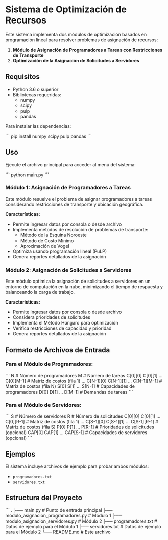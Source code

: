 # Sistema de Optimización de Recursos

Este sistema implementa dos módulos de optimización basados en programación lineal para resolver problemas de asignación de recursos:

1. **Módulo de Asignación de Programadores a Tareas con Restricciones de Transporte**
2. **Optimización de la Asignación de Solicitudes a Servidores**

## Requisitos

- Python 3.6 o superior
- Bibliotecas requeridas:
  - numpy
  - scipy
  - pulp
  - pandas

Para instalar las dependencias:

\`\`\`
pip install numpy scipy pulp pandas
\`\`\`

## Uso

Ejecute el archivo principal para acceder al menú del sistema:

\`\`\`
python main.py
\`\`\`

### Módulo 1: Asignación de Programadores a Tareas

Este módulo resuelve el problema de asignar programadores a tareas considerando restricciones de transporte y ubicación geográfica.

**Características:**
- Permite ingresar datos por consola o desde archivo
- Implementa métodos de resolución de problemas de transporte:
  - Método de la Esquina Noroeste
  - Método de Costo Mínimo
  - Aproximación de Vogel
- Optimiza usando programación lineal (PuLP)
- Genera reportes detallados de la asignación

### Módulo 2: Asignación de Solicitudes a Servidores

Este módulo optimiza la asignación de solicitudes a servidores en un entorno de computación en la nube, minimizando el tiempo de respuesta y balanceando la carga de trabajo.

**Características:**
- Permite ingresar datos por consola o desde archivo
- Considera prioridades de solicitudes
- Implementa el Método Húngaro para optimización
- Verifica restricciones de capacidad y prioridad
- Genera reportes detallados de la asignación

## Formato de Archivos de Entrada

### Para el Módulo de Programadores:
\`\`\`
N           # Número de programadores
M           # Número de tareas
C[0][0] C[0][1] ... C[0][M-1]  # Matriz de costos (fila 1)
...
C[N-1][0] C[N-1][1] ... C[N-1][M-1]  # Matriz de costos (fila N)
S[0] S[1] ... S[N-1]  # Capacidades de programadores
D[0] D[1] ... D[M-1]  # Demandas de tareas
\`\`\`

### Para el Módulo de Servidores:
\`\`\`
S           # Número de servidores
R           # Número de solicitudes
C[0][0] C[0][1] ... C[0][R-1]  # Matriz de costos (fila 1)
...
C[S-1][0] C[S-1][1] ... C[S-1][R-1]  # Matriz de costos (fila S)
P[0] P[1] ... P[R-1]  # Prioridades de solicitudes (opcional)
CAP[0] CAP[1] ... CAP[S-1]  # Capacidades de servidores (opcional)
\`\`\`

## Ejemplos

El sistema incluye archivos de ejemplo para probar ambos módulos:
- `programadores.txt`
- `servidores.txt`

## Estructura del Proyecto

\`\`\`
.
├── main.py                         # Punto de entrada principal
├── modulo_asignacion_programadores.py  # Módulo 1
├── modulo_asignacion_servidores.py     # Módulo 2
├── programadores.txt     # Datos de ejemplo para el Módulo 1
├── servidores.txt        # Datos de ejemplo para el Módulo 2
└── README.md                       # Este archivo
